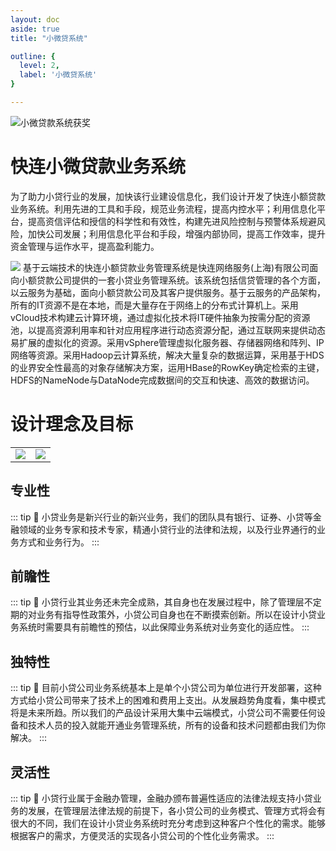 ```yaml
---
layout: doc
aside: true
title: "小微贷系统"

outline: {
  level: 2,
  label: '小微贷系统'
}

---
```


![小微贷款系统获奖](/static/microCredit/c1.jpg "2014上海市创新获奖")

# 快连小微贷款业务系统
为了助力小贷行业的发展，加快该行业建设信息化，我们设计开发了快连小额贷款业务系统。利用先进的工具和手段，规范业务流程，提高内控水平；利用信息化平台，提高资信评估和授信的科学性和有效性，构建先进风险控制与预警体系规避风险，加快公司发展；利用信息化平台和手段，增强内部协同，提高工作效率，提升资金管理与运作水平，提高盈利能力。

![](/static/microCredit/c2.png)
基于云端技术的快连小额贷款业务管理系统是快连网络服务(上海)有限公司面向小额贷款公司提供的一套小贷业务管理系统。该系统包括信贷管理的各个方面，以云服务为基础，面向小额贷款公司及其客户提供服务。基于云服务的产品架构，所有的IT资源不是在本地，而是大量存在于网络上的分布式计算机上。采用vCloud技术构建云计算环境，通过虚拟化技术将IT硬件抽象为按需分配的资源池，以提高资源利用率和针对应用程序进行动态资源分配，通过互联网来提供动态易扩展的虚拟化的资源。采用vSphere管理虚拟化服务器、存储器网络和阵列、IP网络等资源。采用Hadoop云计算系统，解决大量复杂的数据运算，采用基于HDS的业界安全性最高的对象存储解决方案，运用HBase的RowKey确定检索的主键，HDFS的NameNode与DataNode完成数据间的交互和快速、高效的数据访问。

# 设计理念及目标

|||
|---|---|
|![](/static/microCredit/c3.png)|![](/static/microCredit/c4.png)|

## 专业性
::: tip 🎀
小贷业务是新兴行业的新兴业务，我们的团队具有银行、证券、小贷等金融领域的业务专家和技术专家，精通小贷行业的法律和法规，以及行业界通行的业务方式和业务行为。
:::

## 前瞻性
::: tip 🎀
小贷行业其业务还未完全成熟，其自身也在发展过程中，除了管理层不定期的对业务有指导性政策外，小贷公司自身也在不断摸索创新。所以在设计小贷业务系统时需要具有前瞻性的预估，以此保障业务系统对业务变化的适应性。
:::

## 独特性
::: tip 🎀
目前小贷公司业务系统基本上是单个小贷公司为单位进行开发部署，这种方式给小贷公司带来了技术上的困难和费用上支出。从发展趋势角度看，集中模式将是未来所趋。所以我们的产品设计采用大集中云端模式，小贷公司不需要任何设备和技术人员的投入就能开通业务管理系统，所有的设备和技术问题都由我们为你解决。
:::

## 灵活性
::: tip 🎀
小贷行业属于金融办管理，金融办颁布普遍性适应的法律法规支持小贷业务的发展，在管理层法律法规的前提下，各小贷公司的业务模式、管理方式将会有很大的不同，我们在设计小贷业务系统时充分考虑到这种客户个性化的需求。能够根据客户的需求，方便灵活的实现各小贷公司的个性化业务需求。
:::


